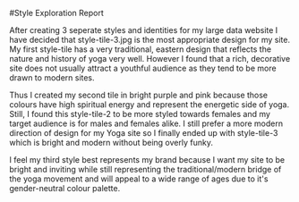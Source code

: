 #Style Exploration Report

After creating 3 seperate styles and identities for my large data website I have decided that style-tile-3.jpg is the most appropriate design for my site. My first style-tile has a very traditional, eastern design that reflects the nature and history of yoga very well. However I found that a rich, decorative site does not usually attract a youthful audience as they tend to be more drawn to modern sites. 

Thus I created my second tile in bright purple and pink because those colours have high spiritual energy and represent the energetic side of yoga. Still, I found this style-tile-2 to be more styled towards females and my target audience is for males and females alike. I still prefer a more modern direction of design for my Yoga site so I finally ended up with style-tile-3 which is bright and modern without being overly funky. 

I feel my third style best represents my brand because I want my site to be bright and inviting while still representing the traditional/modern bridge of the yoga movement and will appeal to a wide range of ages due to it's gender-neutral colour palette.  